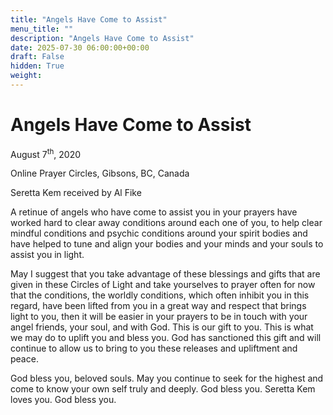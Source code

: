 ```yaml
---
title: "Angels Have Come to Assist"
menu_title: ""
description: "Angels Have Come to Assist"
date: 2025-07-30 06:00:00+00:00
draft: False
hidden: True
weight:
---
```

# Angels Have Come to Assist

August 7<sup>th</sup>, 2020

Online Prayer Circles, Gibsons, BC, Canada

Seretta Kem received by Al Fike

A retinue of angels who have come to assist you in your prayers have worked hard to clear away conditions around each one of you, to help clear mindful conditions and psychic conditions around your spirit bodies and have helped to tune and align your bodies and your minds and your souls to assist you in light.

May I suggest that you take advantage of these blessings and gifts that are given in these Circles of Light and take yourselves to prayer often for now that the conditions, the worldly conditions, which often inhibit you in this regard, have been lifted from you in a great way and respect that brings light to you, then it will be easier in your prayers to be in touch with your angel friends, your soul, and with God. This is our gift to you. This is what we may do to uplift you and bless you. God has sanctioned this gift and will continue to allow us to bring to you these releases and upliftment and peace.

God bless you, beloved souls. May you continue to seek for the highest and come to know your own self truly and deeply. God bless you. Seretta Kem loves you. God bless you.
